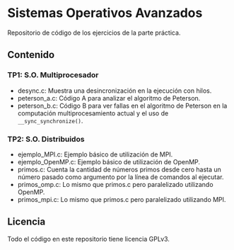 # Sistemas Operativos Avanzados

Repositorio de código de los ejercicios de la parte práctica.

## Contenido

### TP1: S.O. Multiprocesador

* desync.c: Muestra una desincronización en la ejecución con hilos.
* peterson_a.c: Código A para analizar el algoritmo de Peterson.
* peterson_b.c: Código B para ver fallas en el algoritmo de Peterson en la computación multiprocesamiento actual y el uso de `__sync_synchronize()`.

### TP2: S.O. Distribuidos

* ejemplo_MPI.c: Ejemplo básico de utilización de MPI.
* ejemplo_OpenMP.c: Ejemplo básico de utilización de OpenMP.
* primos.c: Cuenta la cantidad de números primos desde cero hasta un número pasado como argumento por la línea de comandos al ejecutar.
* primos_omp.c: Lo mismo que primos.c pero paralelizado utilizando OpenMP.
* primos_mpi.c: Lo mismo que primos.c pero paralelizado utilizando MPI.

## Licencia

Todo el código en este repositorio tiene licencia GPLv3.
